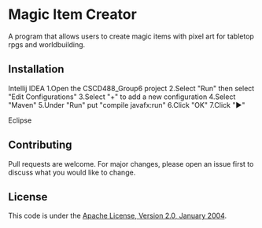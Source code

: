 # Magic Item Creator

A program that allows users to create magic items with pixel art for tabletop rpgs and worldbuilding.

## Installation

Intellij IDEA
1.Open the CSCD488_Group6 project
2.Select "Run" then select "Edit Configurations"
3.Select "+" to add a new configuration
4.Select "Maven"
5.Under "Run" put "compile javafx:run"
6.Click "OK"
7.Click "►"

Eclipse

## Contributing

Pull requests are welcome. For major changes, please open an issue first
to discuss what you would like to change.

## License

This code is under the [Apache License, Version 2.0, January 2004](https://www.apache.org/licenses/LICENSE-2.0).
